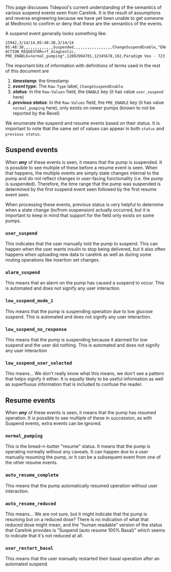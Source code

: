 This page discusses Tidepool's current understanding of the semantics of various suspend events seen from Carelink.  It is the result of assumptions and reverse engineering because we have yet been unable to get someone at Medtronic to confirm or deny that these are the semantics of the events.

A suspend event generally looks something like:

```
15942,3/14/14,05:48:38,3/14/14 05:48:38,,,,,,,,,,,,,Suspended,,,,,,,,,,,,,,,,,ChangeSuspendEnable,"ENABLE=user_suspend, ACTION_REQUESTOR=rf_diagnostic, PRE_ENABLE=normal_pumping",12002904701,12345678,102,Paradigm Veo - 723
```

The important bits of information with definitions of terms used in the rest of this document are

1. ***timestamp***: the timestamp
2. ***event type***: The `Raw-Type` label, `ChangeSuspendEnable`
3. ***status***: In the `Raw-Values` field, the `ENABLE` key (it has value `user_suspend` here)
4. ***previous status***: In the `Raw-Values` field, the `PRE_ENABLE` key (it has value `normal_pumping` here), only exists on newer pumps (known to not be reported by the Revel)

We enumerate the suspend and resume events based on their status.  It is important to note that the same set of values can appear in both `status` and `previous status`.

## Suspend events

When ***any*** of these events is seen, it means that the pump is suspended.  It is possible to see multiple of these before a resume event is seen.  When that happens, the multiple events are simply state changes internal to the pump and do not reflect changes in user-facing functionality (i.e. the pump is suspended).  Therefore, the time range that the pump was suspended is determined by the first suspend event seen followed by the first resume event seen.

When processing these events, previous status is very helpful to determine when a state change (to/from suspension) actually occurred, but it is important to keep in mind that support for the field only exists on some pumps.

### `user_suspend`

This indicates that the user manually told the pump to suspend.  This can happen when the user wants insulin to stop being delivered, but it also often happens when uploading new data to carelink as well as during some routing operations like insertion set changes.

### `alarm_suspend`

This means that an alarm on the pump has caused a suspend to occur.  This is automated and does not signify any user interaction.

### `low_suspend_mode_1`

This means that the pump is suspending operation due to low glucose suspend.  This is automated and does not signify any user interaction.

### `low_suspend_no_response`

This means that the pump is suspending because it alarmed for low suspend and the user did nothing.  This is automated and does not signify any user interaction

### `low_suspend_user_selected`

This means...  We don't really know what this means, we don't see a pattern that helps signify it either.  It is equally likely to be useful information as well as superfluous information that is included to confuse the reader.

## Resume events

When ***any*** of these events is seen, it means that the pump has resumed operation.  It is possible to see multiple of these in succession, as with Suspend events, extra events can be ignored.

### `normal_pumping`

This is the bread-n-butter "resume" status.  It means that the pump is operating normally without any caveats.  It can happen due to a user manually resuming the pump, or it can be a subsequent event from one of the other resume events.

### `auto_resume_complete`

This means that the pump automatically resumed operation without user interaction.

### `auto_resume_reduced`

This means... We are not sure, but it might indicate that the pump is resuming but on a reduced dose?  There is no indication of what that reduced dose might mean, and the "human readable" version of the status that Carelink provides is "Suspend (auto resume 100% Basal)" which seems to indicate that it's not reduced at all.

### `user_restart_basal`

This means that the user manually restarted their basal operation after an automated suspend.